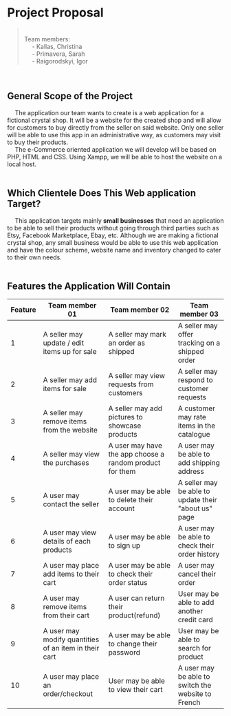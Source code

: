 # Project Proposal
> <br>Team members:<br>&emsp; - Kallas, Christina<br>&emsp; - Primavera, Sarah <br>&emsp; - Raigorodskyi, Igor<br> 

<br>

## General Scope of the Project
&emsp; The application our team wants to create is a web application for a fictional crystal shop. It will be a website for the created shop and will allow for customers to buy directly from the seller on said website. Only one seller will be able to use this app in an administrative way, as customers may visit to buy their products.<br>&emsp; The e-Commerce oriented application we will develop will be based on PHP, HTML and CSS. Using Xampp, we will be able to host the website on a local host. <br><br>

## Which Clientele Does This Web application Target?
&emsp; This application targets mainly **small businesses** that need an application to be able to sell their products without going through third parties such as Etsy, Facebook Marketplace, Ebay, etc. Although we are making a fictional crystal shop, any small business would be able to use this web application and have the colour scheme, website name and inventory changed to cater to their own needs. <br><br>

## Features the Application Will Contain
| Feature | Team member 01 | Team member 02 | Team member 03 |
|---------|------------------|-----------------|-------------------|
| 1 | A seller may update / edit items up for sale | A seller may mark an order as shipped | A seller may offer tracking on a shipped order |
| 2 | A seller may add items for sale | A seller may view requests from customers | A seller may respond to customer requests |
| 3 | A seller may remove items from the website | A seller may add pictures to showcase products | A customer may rate items in the catalogue |
| 4 | A seller may view the purchases | A user may have the app choose a random product for them | A user may be able to add shipping address |
| 5 | A user may contact the seller | A user may be able to delete their account | A seller may be able to update their "about us" page |
| 6 | A user may view details of each products | A user may be able to sign up | A user may be able to check their order history |
| 7 | A user may place add items to their cart | A user may be able to check their order status | A user may cancel their order |
| 8 | A user may remove items from their cart | A user can return their product(refund) | User may be able to add another credit card |
| 9 | A user may modify quantities of an item in their cart | A user may be able to change their password | User may be able to search for product |
| 10 | A user may place an order/checkout | User may be able to view their cart | A user may be able to switch the website to French |
